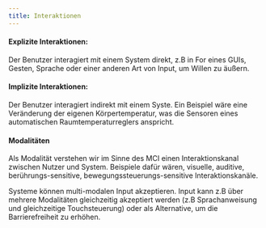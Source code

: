 ```yaml
---
title: Interaktionen
---
```

#### Explizite Interaktionen:
Der Benutzer interagiert mit einem System direkt, z.B in For eines GUIs, Gesten, Sprache oder einer anderen Art von Input, um Willen zu äußern.

#### Implizite Interaktionen:
Der Benutzer interagiert indirekt mit einem Syste. Ein Beispiel wäre eine Veränderung der eigenen Körpertemperatur, was die Sensoren eines automatischen Raumtemperaturreglers anspricht. 

#### Modalitäten
Als Modalität verstehen wir im Sinne des MCI einen Interaktionskanal zwischen Nutzer und System. Beispiele dafür wären, visuelle, auditive, berührungs-sensitive, bewegungssteuerungs-sensitive Interaktionskanäle.

Systeme können multi-modalen Input akzeptieren. Input kann z.B über mehrere Modalitäten gleichzeitig akzeptiert werden (z.B Sprachanweisung und gleichzeitige Touchsteuerung) oder als Alternative, um die Barrierefreiheit zu erhöhen. 